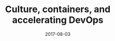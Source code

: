 ---
title: "Culture, containers, and accelerating DevOps"
date: "2017-08-03"
expiryDate: "2017-08-03"

event_start_date: "2017-08-03"
event_end_date: "2017-08-03"
event_start_time: "09:00 AM"
event_end_time: "02:00 PM"
event_location: "Orange County, CA"
event_link: "https://www.redhat.com/en/about/events/orange-county-culture-containers-and-accelerating-devops"

event_type: "Roadshow"
event_technology: "DevOps"
---